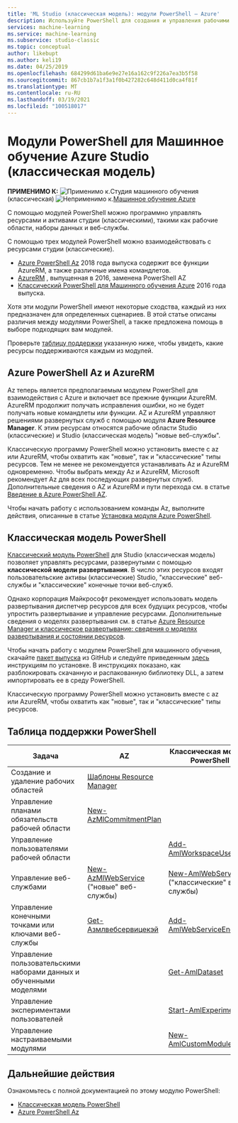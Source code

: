 ```yaml
---
title: 'ML Studio (классическая модель): модули PowerShell — Azure'
description: Используйте PowerShell для создания и управления рабочими областями, экспериментами, веб-службами и т. д. Машинное обучение Azure Studio (классическая модель).
services: machine-learning
ms.service: machine-learning
ms.subservice: studio-classic
ms.topic: conceptual
author: likebupt
ms.author: keli19
ms.date: 04/25/2019
ms.openlocfilehash: 684299d61ba6e9e27e16a162c9f226a7ea3b5f58
ms.sourcegitcommit: 867cb1b7a1f3a1f0b427282c648d411d0ca4f81f
ms.translationtype: MT
ms.contentlocale: ru-RU
ms.lasthandoff: 03/19/2021
ms.locfileid: "100518017"
---
```

# <a name="powershell-modules-for-azure-machine-learning-studio-classic"></a>Модули PowerShell для Машинное обучение Azure Studio (классическая модель)

**ПРИМЕНИМО К:**  ![Применимо к.](../../../includes/media/aml-applies-to-skus/yes.png)Студия машинного обучения (классическая)   ![Неприменимо к.](../../../includes/media/aml-applies-to-skus/no.png)[Машинное обучение Azure](../overview-what-is-machine-learning-studio.md#ml-studio-classic-vs-azure-machine-learning-studio)


С помощью модулей PowerShell можно программно управлять ресурсами и активами студии (классическими), такими как рабочие области, наборы данных и веб-службы.

С помощью трех модулей PowerShell можно взаимодействовать с ресурсами студии (классические).

* [Azure PowerShell Az](#az-rm) 2018 года выпуска содержит все функции AzureRM, а также различные имена командлетов.
* [AzureRM](#az-rm) , выпущенная в 2016, заменена PowerShell AZ
* [Классический PowerShell для Машинного обучения Azure](#classic) 2016 года выпуска.

Хотя эти модули PowerShell имеют некоторые сходства, каждый из них предназначен для определенных сценариев. В этой статье описаны различия между модулями PowerShell, а также предложена помощь в выборе подходящих вам модулей.  

Проверьте [таблицу поддержки](#support-table) указанную ниже, чтобы увидеть, какие ресурсы поддерживаются каждым из модулей. 

## <a name="azure-powershell-az-and-azurerm"></a><a name="az-rm"></a> Azure PowerShell Az и AzureRM

Az теперь является предполагаемым модулем PowerShell для взаимодействия с Azure и включает все прежние функции AzureRM. AzureRM продолжит получать исправления ошибки, но не будет получать новые командлеты или функции.  AZ и AzureRM управляют решениями развернутых служб с помощью модуля **Azure Resource Manager**. К этим ресурсам относятся рабочие области Studio (классические) и Studio (классическая модель) "новые веб-службы". 

Классическую программу PowerShell можно установить вместе с az или AzureRM, чтобы охватить как "новые", так и "классические" типы ресурсов. Тем не менее не рекомендуется устанавливать Az и AzureRM одновременно. Чтобы выбрать между Az и AzureRM, Microsoft рекомендует Az для всех последующих развернутых служб.  Дополнительные сведения о AZ и AzureRM и пути перехода см. в статье [Введение в Azure PowerShell AZ](/powershell/azure/new-azureps-module-az).

Чтобы начать работу с использованием команды Az, выполните действия, описанные в статье [Установка модуля Azure PowerShell](/powershell/azure/install-az-ps).

## <a name="powershell-classic"></a><a name="classic"></a> Классическая модель PowerShell

[Классический модуль PowerShell](https://aka.ms/amlps) для Studio (классическая модель) позволяет управлять ресурсами, развернутыми с помощью **классической модели развертывания**. В число этих ресурсов входят пользовательские активы (классические) Studio, "классические" веб-службы и "классические" конечные точки веб-служб.

Однако корпорация Майкрософт рекомендует использовать модель развертывания диспетчер ресурсов для всех будущих ресурсов, чтобы упростить развертывание и управление ресурсами. Дополнительные сведения о моделях развертывания см. в статье [Azure Resource Manager и классическое развертывание: сведения о моделях развертывания и состоянии ресурсов](../../azure-resource-manager/management/deployment-models.md).

Чтобы начать работу с модулем PowerShell для машинного обучения, скачайте [пакет выпуска](https://github.com/hning86/azuremlps/releases) из GitHub и следуйте приведенным [здесь](https://github.com/hning86/azuremlps/blob/master/README.md) инструкциям по установке. В инструкциях показано, как разблокировать скачанную и распакованную библиотеку DLL, а затем импортировать ее в среду PowerShell.

Классическую программу PowerShell можно установить вместе с az или AzureRM, чтобы охватить как "новые", так и "классические" типы ресурсов.

## <a name="powershell-support-table"></a><a name="support-table"></a> Таблица поддержки PowerShell


| Задача | **AZ** |  **Классическая модель PowerShell** |
| --- | --- | --- |
| Создание и удаление рабочих областей | [Шаблоны Resource Manager](./deploy-with-resource-manager-template.md) |  |
| Управление планами обязательств рабочей области | [New-AzMlCommitmentPlan](/powershell/module/az.machinelearning/new-azmlcommitmentplan) | |
| Управление пользователями рабочей области |  | [Add-AmlWorkspaceUsers](https://github.com/hning86/azuremlps#add-amlworkspaceusers)|
| Управление веб-службами | [New-AzMlWebService](/powershell/module/az.machinelearning/new-azmlwebservice) <br>("новые" веб-службы)| [New-AmlWebService](https://github.com/hning86/azuremlps#manage-classic-web-service) <br>("классические" веб-службы) |
| Управление конечными точками или ключами веб-службы |  [Get-Азмлвебсервицекэй](/powershell/module/az.machinelearning/get-azmlwebservicekey)|  [Add-AmlWebServiceEndpoint](https://github.com/hning86/azuremlps#manage-classic-web-servcie-endpoint)|
| Управление пользовательскими наборами данных и обученными моделями| | [Get-AmlDataset](https://github.com/hning86/azuremlps#manage-user-assets-dataset-trained-model-transform) |
| Управление экспериментами пользователей |  | [Start-AmlExperiment](https://github.com/hning86/azuremlps#manage-experiment) |
| Управление настраиваемыми модулями | | [New-AmlCustomModule](https://github.com/hning86/azuremlps#manage-custom-module) |


## <a name="next-steps"></a>Дальнейшие действия
Ознакомьтесь с полной документацией по этому модулю PowerShell:
* [Классическая модель PowerShell](https://aka.ms/amlps)
* [Azure PowerShell Az](/powershell/module/az.machinelearning/#machine_learning)